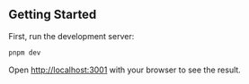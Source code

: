 ## Getting Started

First, run the development server:

```bash
pnpm dev
```

Open [http://localhost:3001](http://localhost:3001) with your browser to see the result.

<!--
This section provides guidance on using TanStack Query within the project.
It covers how to utilize `useQuery` for data fetching and `useMutation` for handling data mutations.
Refer to this documentation when implementing server state management or performing create/update/delete operations in your components.
-->